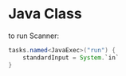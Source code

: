 # Java Class

to run Scanner:

```java
tasks.named<JavaExec>("run") {
    standardInput = System.`in`
}
```
